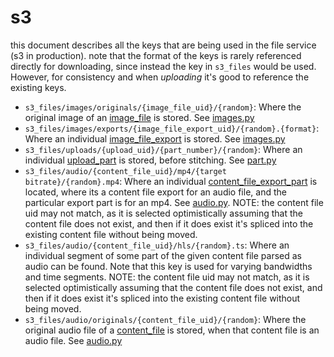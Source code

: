 # s3

this document describes all the keys that are being used in the file service
(s3 in production). note that the format of the keys is rarely referenced
directly for downloading, since instead the key in `s3_files` would be used.
However, for consistency and when _uploading_ it's good to reference the
existing keys.

-   `s3_files/images/originals/{image_file_uid}/{random}`: Where the
    original image of an [image_file](../db/image_files.md) is stored. See
    [images.py](../../../jobs/images.py)
-   `s3_files/images/exports/{image_file_export_uid}/{random}.{format}`: Where
    an individual [image_file_export](../db/image_file_exports.md) is stored.
    See [images.py](../../../jobs/images.py)
-   `s3_files/uploads/{upload_uid}/{part_number}/{random}`: Where an individual
    [upload_part](../db/s3_file_upload_parts.md) is stored, before stitching. See
    [part.py](../../file_uploads/routes/part.py)
-   `s3_files/audio/{content_file_uid}/mp4/{target bitrate}/{random}.mp4`:
    Where an individual [content_file_export_part](../db/content_file_export_parts.md) is
    located, where its a content file export for an audio file, and the particular
    export part is for an mp4. See [audio.py](../../../jobs/audio.py). NOTE:
    the content file uid may not match, as it is selected optimistically assuming
    that the content file does not exist, and then if it does exist it's spliced
    into the existing content file without being moved.
-   `s3_files/audio/{content_file_uid}/hls/{random}.ts`: Where an individual
    segment of some part of the given content file parsed as audio can be found.
    Note that this key is used for varying bandwidths and time segments. NOTE:
    the content file uid may not match, as it is selected optimistically assuming
    that the content file does not exist, and then if it does exist it's spliced
    into the existing content file without being moved.
-   `s3_files/audio/originals/{content_file_uid}/{random}`: Where the original
    audio file of a [content_file](../db/content_files.md) is stored, when that
    content file is an audio file. See [audio.py](../../../jobs/audio.py)
